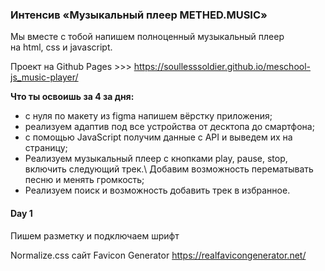 ### Интенсив «Музыкальный плеер METHED.MUSIC»

Мы вместе с тобой напишем полноценный музыкальный плеер \
 на html, css и javascript.

Проект на Github Pages >>> https://soullesssoldier.github.io/meschool-js_music-player/

**Что ты освоишь за 4 за дня:**

- с нуля по макету из figma напишем вёрстку приложения;
- реализуем адаптив под все устройства от десктопа до смартфона;
- с помощью JavaScript получим данные с API и выведем их на страницу;
- Реализуем музыкальный плеер с кнопками play, pause, stop, включить следующий трек.\ Добавим возможность перематывать песню и менять громкость;
- Реализуем поиск и возможность добавить трек в избранное.

#### Day 1

Пишем разметку и подключаем шрифт

Normalize.css
сайт Favicon Generator https://realfavicongenerator.net/
